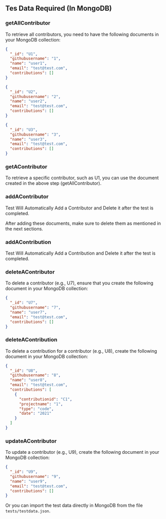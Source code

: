 ## Tes Data Required (In MongoDB)

### getAllContributor

To retrieve all contributors, you need to have the following documents in your MongoDB collection:

```json
{
  "_id": "U1",
  "githubusername": "1",
  "name": "user1",
  "email": "test@test.com",
  "contributions": []
}
```

```json
{
  "_id": "U2",
  "githubusername": "2",
  "name": "user2",
  "email": "test@test.com",
  "contributions": []
}
```

```json
{
  "_id": "U3",
  "githubusername": "3",
  "name": "user3",
  "email": "test@test.com",
  "contributions": []
}
```

### getAContributor

To retrieve a specific contributor, such as U1, you can use the document created in the above step (getAllContributor).

### addAContributor

Test Will Automatically Add a Contributor and Delete it after the test is completed.


After adding these documents, make sure to delete them as mentioned in the next sections.

### addAContribution

Test Will Automatically Add a Contribution and Delete it after the test is completed.

### deleteAContributor

To delete a contributor (e.g., U7), ensure that you create the following document in your MongoDB collection:

```json
{
  "_id": "U7",
  "githubusername": "7",
  "name": "user7",
  "email": "test@test.com",
  "contributions": []
}
```

### deleteAContribution

To delete a contribution for a contributor (e.g., U8), create the following document in your MongoDB collection:

```json
{
  "_id": "U8",
  "githubusername": "8",
  "name": "user8",
  "email": "test@test.com",
  "contributions": [
    {
      "contributionid": "C1",
      "projectname": "1",
      "type": "code",
      "date": "2021"
    }
  ]
}
```

### updateAContributor

To update a contributor (e.g., U9), create the following document in your MongoDB collection:

```json
{
  "_id": "U9",
  "githubusername": "9",
  "name": "user9",
  "email": "test@test.com",
  "contributions": []
}
```

Or you can import the test data directly in MongoDB from the file `tests/testdata.json`.